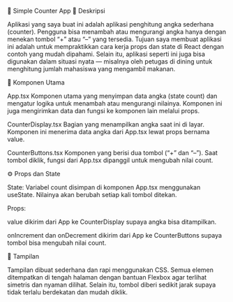 🧮 Simple Counter App
📝 Deskripsi

Aplikasi yang saya buat ini adalah aplikasi penghitung angka sederhana (counter).
Pengguna bisa menambah atau mengurangi angka hanya dengan menekan tombol “+” atau “–” yang tersedia.
Tujuan saya membuat aplikasi ini adalah untuk mempraktikkan cara kerja props dan state di React dengan contoh yang mudah dipahami.
Selain itu, aplikasi seperti ini juga bisa digunakan dalam situasi nyata — misalnya oleh petugas di dining untuk menghitung jumlah mahasiswa yang mengambil makanan.

🧩 Komponen Utama

App.tsx
Komponen utama yang menyimpan data angka (state count) dan mengatur logika untuk menambah atau mengurangi nilainya. Komponen ini juga mengirimkan data dan fungsi ke komponen lain melalui props.

CounterDisplay.tsx
Bagian yang menampilkan angka saat ini di layar. Komponen ini menerima data angka dari App.tsx lewat props bernama value.

CounterButtons.tsx
Komponen yang berisi dua tombol (“+” dan “–”). Saat tombol diklik, fungsi dari App.tsx dipanggil untuk mengubah nilai count.

⚙️ Props dan State

State:
Variabel count disimpan di komponen App.tsx menggunakan useState. Nilainya akan berubah setiap kali tombol ditekan.

Props:

value dikirim dari App ke CounterDisplay supaya angka bisa ditampilkan.

onIncrement dan onDecrement dikirim dari App ke CounterButtons supaya tombol bisa mengubah nilai count.

🎨 Tampilan

Tampilan dibuat sederhana dan rapi menggunakan CSS.
Semua elemen ditempatkan di tengah halaman dengan bantuan Flexbox agar terlihat simetris dan nyaman dilihat.
Selain itu, tombol diberi sedikit jarak supaya tidak terlalu berdekatan dan mudah diklik.